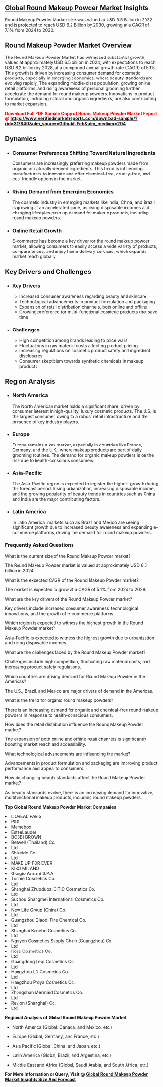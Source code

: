 <h2><a href="https://www.verifiedmarketreports.com/download-sample/?rid=317840&amp;utm_source=Githubf&amp;utm_medium=204" target="_blank">Global Round Makeup Powder Market</a> Insights</h2><p>Round Makeup Powder Market size was valued at USD 3.5 Billion in 2022 and is projected to reach USD 6.2 Billion by 2030, growing at a CAGR of 7.1% from 2024 to 2030.</p><p> <h2>Round Makeup Powder Market Overview</h2> <p>The Round Makeup Powder Market has witnessed substantial growth, valued at approximately USD 6.5 billion in 2024, with expectations to reach USD 8.2 billion by 2028, at a compound annual growth rate (CAGR) of 5.1%. This growth is driven by increasing consumer demand for cosmetic products, especially in emerging economies, where beauty standards are evolving rapidly. The expanding middle-class population, growing online retail platforms, and rising awareness of personal grooming further accelerate the demand for round makeup powders. Innovations in product formulation, including natural and organic ingredients, are also contributing to market expansion.</p> <p><strong><p><span class=""><span style="color: #ff0000;"><strong>Download Full PDF Sample Copy of Round Makeup Powder Market Report</strong> @ </span><a href="https://www.verifiedmarketreports.com/download-sample/?rid=317840&amp;utm_source=Githubf-Feb&amp;utm_medium=204" target="_blank">https://www.verifiedmarketreports.com/download-sample/?rid=317840&amp;utm_source=Githubf-Feb&amp;utm_medium=204</a></span></p></strong></p> <h2>Dynamics</h2> <ul> <li><h3>Consumer Preferences Shifting Toward Natural Ingredients</h3> Consumers are increasingly preferring makeup powders made from organic or naturally-derived ingredients. This trend is influencing manufacturers to innovate and offer chemical-free, cruelty-free, and eco-friendly options in the market.</li> <li><h3>Rising Demand from Emerging Economies</h3> The cosmetic industry in emerging markets like India, China, and Brazil is growing at an accelerated pace, as rising disposable incomes and changing lifestyles push up demand for makeup products, including round makeup powders.</li> <li><h3>Online Retail Growth</h3> E-commerce has become a key driver for the round makeup powder market, allowing consumers to easily access a wide variety of products, compare prices, and enjoy home delivery services, which expands market reach globally.</li> </ul> <h2>Key Drivers and Challenges</h2> <ul> <li><h3>Key Drivers</h3> <ul> <li>Increased consumer awareness regarding beauty and skincare</li> <li>Technological advancements in product formulation and packaging</li> <li>Expansion of retail distribution channels, both online and offline</li> <li>Growing preference for multi-functional cosmetic products that save time</li> </ul> </li> <li><h3>Challenges</h3> <ul> <li>High competition among brands leading to price wars</li> <li>Fluctuations in raw material costs affecting product pricing</li> <li>Increasing regulations on cosmetic product safety and ingredient disclosures</li> <li>Consumer skepticism towards synthetic chemicals in makeup products</li> </ul> </li> </ul> <h2>Region Analysis</h2> <ul> <li><h3>North America</h3> The North American market holds a significant share, driven by consumer interest in high-quality, luxury cosmetic products. The U.S. is the largest consumer, owing to a robust retail infrastructure and the presence of key industry players.</li> <li><h3>Europe</h3> Europe remains a key market, especially in countries like France, Germany, and the U.K., where makeup products are part of daily grooming routines. The demand for organic makeup powders is on the rise due to health-conscious consumers.</li> <li><h3>Asia-Pacific</h3> The Asia-Pacific region is expected to register the highest growth during the forecast period. Rising urbanization, increasing disposable income, and the growing popularity of beauty trends in countries such as China and India are the major contributing factors.</li> <li><h3>Latin America</h3> In Latin America, markets such as Brazil and Mexico are seeing significant growth due to increased beauty awareness and expanding e-commerce platforms, driving the demand for round makeup powders.</li> </ul> <h3>Frequently Asked Questions</h3> <p>What is the current size of the Round Makeup Powder market?</p> <p>The Round Makeup Powder market is valued at approximately USD 6.5 billion in 2024.</p> <p>What is the expected CAGR of the Round Makeup Powder market?</p> <p>The market is expected to grow at a CAGR of 5.1% from 2024 to 2028.</p> <p>What are the key drivers of the Round Makeup Powder market?</p> <p>Key drivers include increased consumer awareness, technological innovations, and the growth of e-commerce platforms.</p> <p>Which region is expected to witness the highest growth in the Round Makeup Powder market?</p> <p>Asia-Pacific is expected to witness the highest growth due to urbanization and rising disposable incomes.</p> <p>What are the challenges faced by the Round Makeup Powder market?</p> <p>Challenges include high competition, fluctuating raw material costs, and increasing product safety regulations.</p> <p>Which countries are driving demand for Round Makeup Powder in the Americas?</p> <p>The U.S., Brazil, and Mexico are major drivers of demand in the Americas.</p> <p>What is the trend for organic round makeup powders?</p> <p>There is an increasing demand for organic and chemical-free round makeup powders in response to health-conscious consumers.</p> <p>How does the retail distribution influence the Round Makeup Powder market?</p> <p>The expansion of both online and offline retail channels is significantly boosting market reach and accessibility.</p> <p>What technological advancements are influencing the market?</p> <p>Advancements in product formulation and packaging are improving product performance and appeal to consumers.</p> <p>How do changing beauty standards affect the Round Makeup Powder market?</p> <p>As beauty standards evolve, there is an increasing demand for innovative, multifunctional makeup products, including round makeup powders.</p> </p><p><strong>Top Global Round Makeup Powder Market Companies</strong></p><div data-test-id=""><p><li>L'OREAL PARIS</li><li> P&G</li><li> Memebox</li><li> EsteeLauder</li><li> BOBBI BROWN</li><li> Betwell (Thailand) Co.</li><li> Ltd</li><li> Shiseido Co.</li><li> Ltd</li><li> MAKE UP FOR EVER</li><li> KIKO MILANO</li><li> Giorgio Armani S.P.A</li><li> Tonnie Cosmetics Co.</li><li> Ltd</li><li> Shanghai Zhuoduozi CITIC Cosmetics Co.</li><li> Ltd</li><li> Suzhou Shangmei International Cosmetics Co.</li><li> Ltd</li><li> New Life Group (China) Co.</li><li> Ltd</li><li> Guangzhou Qiaodi Fine Chemical Co.</li><li> Ltd</li><li> Shanghai Kanebo Cosmetics Co.</li><li> Ltd</li><li> Nguyen Cosmetics Supply Chain (Guangzhou) Co.</li><li> Ltd</li><li> Kose Cosmetics Co.</li><li> Ltd</li><li> Guangdong Leqi Cosmetics Co.</li><li> Ltd</li><li> Hangzhou LG Cosmetics Co.</li><li> Ltd</li><li> Hangzhou Proya Cosmetics Co.</li><li> Ltd</li><li> Zhongshan Mermaid Cosmetics Co.</li><li> Ltd</li><li> Revlon (Shanghai) Co.</li><li> Ltd</li></p><div><strong>Regional Analysis of&nbsp;Global Round Makeup Powder Market</strong></div><ul><li dir="ltr"><p dir="ltr">North America&nbsp;(Global, Canada, and Mexico, etc.)</p></li><li dir="ltr"><p dir="ltr">Europe (Global, Germany, and France, etc.)</p></li><li dir="ltr"><p dir="ltr">Asia Pacific&nbsp;(Global, China, and Japan, etc.)</p></li><li dir="ltr"><p dir="ltr">Latin America&nbsp;(Global, Brazil, and Argentina, etc.)</p></li><li dir="ltr">Middle East and Africa&nbsp;(Global, Saudi Arabia, and South Africa, etc.)</li></ul><p><strong>For More Information or Query, Visit @&nbsp;</strong><strong><a href="https://www.verifiedmarketreports.com/product/round-makeup-powder-market/?utm_source=Githubf&amp;utm_medium=204" target="_blank">Global Round Makeup Powder Market Insights Size And Forecast</a></strong></p></div>
